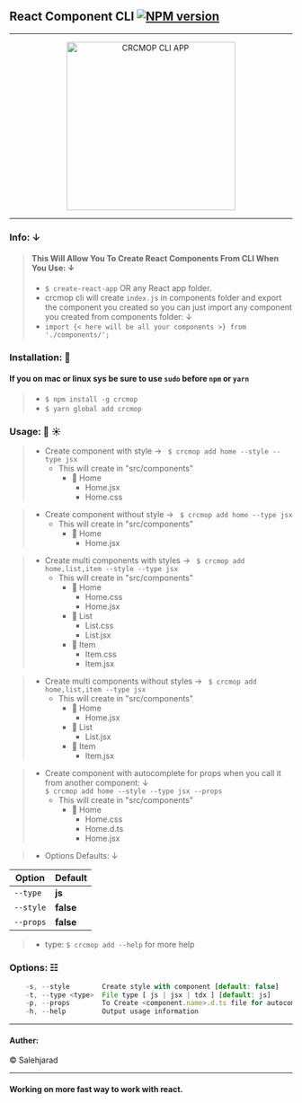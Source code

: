## React Component CLI [![NPM version](http://img.shields.io/npm/v/crcmop.svg?colorB=red&longCache=true&style=flat-square)](https://www.npmjs.com/package/crcmop)
---

<p align="center">
    <img alt="CRCMOP CLI APP" src="https://image.ibb.co/eFnM2e/crcmop_logo.png" width="300">
</p>

---

### Info: &darr;  
> #### This Will Allow You To Create React Components From CLI When You Use: &darr;  
> * `$ create-react-app` OR any React app folder.
> * crcmop cli will create `index.js` in components folder and export the component you created so you can just import any component you created from components folder: &darr;
> * `import {< here will be all your components >} from './components/';`


### Installation: :rocket:  

#### If you on mac or linux sys be sure to use `sudo` before `npm` or `yarn`
> * `$ npm install -g crcmop`
> * `$ yarn global add crcmop`


### Usage: :monkey: &#9728;  

> * Create component with style &rarr; ` $ crcmop add home --style --type jsx`
>   * This will create in "src/components"
>       * :open_file_folder: Home
>           * Home.jsx
>           * Home.css

> * Create component without style &rarr; ` $ crcmop add home --type jsx`
>   * This will create in "src/components"
>       * :open_file_folder: Home
>           * Home.jsx

> * Create multi components with styles &rarr; ` $ crcmop add home,list,item --style --type jsx`
>   * This will create in "src/components"
>       * :open_file_folder: Home
>           * Home.css
>           * Home.jsx
>       * :open_file_folder: List
>           * List.css
>           * List.jsx
>       * :open_file_folder: Item
>           * Item.css
>           * Item.jsx

> * Create multi components without styles &rarr; ` $ crcmop add home,list,item --type jsx`
>   * This will create in "src/components"
>       * :open_file_folder: Home
>           * Home.jsx
>       * :open_file_folder: List
>           * List.jsx
>       * :open_file_folder: Item
>           * Item.jsx

> * Create component with autocomplete for props when you call it from another component: &darr;  
>  `$ crcmop add home --style --type jsx --props`
>   * This will create in "src/components"
>       * :open_file_folder: Home
>           * Home.css
>           * Home.d.ts
>           * Home.jsx

> * Options Defaults: &darr;

| Option  | Default |
| ------------- | ------------- |
| `--type` | **js** |
| `--style` | **false** |
| `--props` | **false** |

> * type: `$ crcmop add --help` for more help


### Options: &#9783;  

```js
    -s, --style        Create style with component [default: false]
    -t, --type <type>  File type [ js | jsx | tdx ] [default: js]
    -p, --props        To Create <component.name>.d.ts file for autocomplete props from the component.
    -h, --help         Output usage information
```

---------------

#### Auther:    
&copy; Salehjarad


---

#### Working on more fast way to work with react.